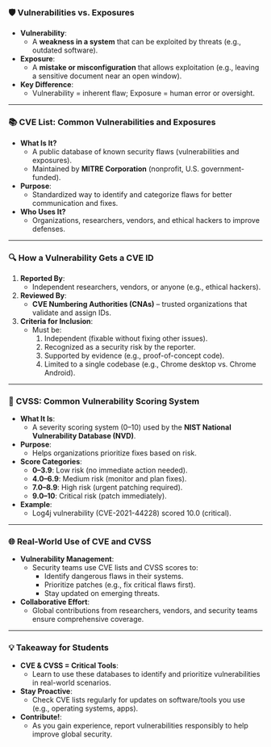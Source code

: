 ### 🛡️ **Vulnerabilities vs. Exposures**
- **Vulnerability**:  
  - A **weakness in a system** that can be exploited by threats (e.g., outdated software).  
- **Exposure**:  
  - A **mistake or misconfiguration** that allows exploitation (e.g., leaving a sensitive document near an open window).  
- **Key Difference**:  
  - Vulnerability = inherent flaw; Exposure = human error or oversight.  

---

### 📚 **CVE List: Common Vulnerabilities and Exposures**
- **What Is It?**  
  - A public database of known security flaws (vulnerabilities and exposures).  
  - Maintained by **MITRE Corporation** (nonprofit, U.S. government-funded).  
- **Purpose**:  
  - Standardized way to identify and categorize flaws for better communication and fixes.  
- **Who Uses It?**  
  - Organizations, researchers, vendors, and ethical hackers to improve defenses.  

---

### 🔍 **How a Vulnerability Gets a CVE ID**
1. **Reported By**:  
   - Independent researchers, vendors, or anyone (e.g., ethical hackers).  
2. **Reviewed By**:  
   - **CVE Numbering Authorities (CNAs)** – trusted organizations that validate and assign IDs.  
3. **Criteria for Inclusion**:  
   - Must be:  
     1. Independent (fixable without fixing other issues).  
     2. Recognized as a security risk by the reporter.  
     3. Supported by evidence (e.g., proof-of-concept code).  
     4. Limited to a single codebase (e.g., Chrome desktop vs. Chrome Android).  

---

### 🧮 **CVSS: Common Vulnerability Scoring System**
- **What It Is**:  
  - A severity scoring system (0–10) used by the **NIST National Vulnerability Database (NVD)**.  
- **Purpose**:  
  - Helps organizations prioritize fixes based on risk.  
- **Score Categories**:  
  - **0–3.9**: Low risk (no immediate action needed).  
  - **4.0–6.9**: Medium risk (monitor and plan fixes).  
  - **7.0–8.9**: High risk (urgent patching required).  
  - **9.0–10**: Critical risk (patch immediately).  
- **Example**:  
  - Log4j vulnerability (CVE-2021-44228) scored 10.0 (critical).  

---

### 🌐 **Real-World Use of CVE and CVSS**
- **Vulnerability Management**:  
  - Security teams use CVE lists and CVSS scores to:  
    - Identify dangerous flaws in their systems.  
    - Prioritize patches (e.g., fix critical flaws first).  
    - Stay updated on emerging threats.  
- **Collaborative Effort**:  
  - Global contributions from researchers, vendors, and security teams ensure comprehensive coverage.  

---

### 💡 **Takeaway for Students**
- **CVE & CVSS = Critical Tools**:  
  - Learn to use these databases to identify and prioritize vulnerabilities in real-world scenarios.  
- **Stay Proactive**:  
  - Check CVE lists regularly for updates on software/tools you use (e.g., operating systems, apps).  
- **Contribute!**:  
  - As you gain experience, report vulnerabilities responsibly to help improve global security.  
